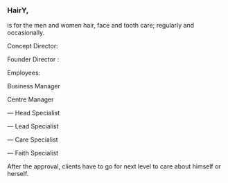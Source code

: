 ### HairY,

is for the men and women hair, face and tooth care; regularly and occasionally.

Concept Director:

Founder Director :

Employees:

Business Manager

Centre Manager

 — Head Specialist
 
 — Lead Specialist
 
 — Care Specialist
 
 — Faith Specialist

After the approval, clients have to go for next level to care about himself or herself.

